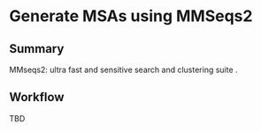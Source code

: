 # Generate MSAs using MMSeqs2

## Summary

 MMseqs2: ultra fast and sensitive search and clustering suite .

## Workflow

TBD
